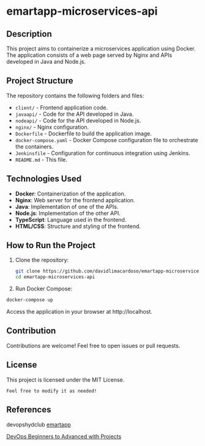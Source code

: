 # emartapp-microservices-api

## Description

This project aims to containerize a microservices application using Docker. The application consists of a web page served by Nginx and APIs developed in Java and Node.js.

## Project Structure

The repository contains the following folders and files:

- `client/` - Frontend application code.
- `javaapi/` - Code for the API developed in Java.
- `nodeapi/` - Code for the API developed in Node.js.
- `nginx/` - Nginx configuration.
- `Dockerfile` - Dockerfile to build the application image.
- `docker-compose.yaml` - Docker Compose configuration file to orchestrate the containers.
- `Jenkinsfile` - Configuration for continuous integration using Jenkins.
- `README.md` - This file.

## Technologies Used

- **Docker**: Containerization of the application.
- **Nginx**: Web server for the frontend application.
- **Java**: Implementation of one of the APIs.
- **Node.js**: Implementation of the other API.
- **TypeScript**: Language used in the frontend.
- **HTML/CSS**: Structure and styling of the frontend.

## How to Run the Project

1. Clone the repository:

   ```bash
   git clone https://github.com/davidlimacardoso/emartapp-microservices-api.git
   cd emartapp-microservices-api

2. Run Docker Compose:
```bash
docker-compose up
```
Access the application in your browser at http://localhost.

## Contribution
Contributions are welcome! Feel free to open issues or pull requests.

## License
This project is licensed under the MIT License.

`Feel free to modify it as needed!
`
## References

devopshydclub
[emartapp](https://github.com/devopshydclub/emartapp)

[DevOps Beginners to Advanced with Projects](https://www.udemy.com/course/decodingdevops/?couponCode=KEEPLEARNINGBR)